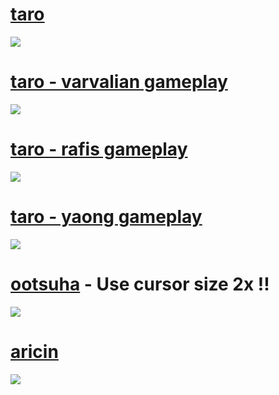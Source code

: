 # [taro](https://taro.s-ul.eu/uoZOO0vF)
![](https://cdn.discordapp.com/attachments/869530253687685170/897876566875447346/1.jpg)
# [taro - varvalian gameplay](https://taro.s-ul.eu/fyjPs4K3)
![](https://cdn.discordapp.com/attachments/869530253687685170/897876569631121488/2.jpg)
# [taro - rafis gameplay](https://taro.s-ul.eu/m30gztYn)
![](https://cdn.discordapp.com/attachments/869530253687685170/897876573766697040/3.jpg)
# [taro - yaong gameplay](https://taro.s-ul.eu/xy1TFpnW)
![](https://cdn.discordapp.com/attachments/869530253687685170/898310993988427806/screenshot168.jpg)
# [ootsuha](https://taro.s-ul.eu/4ejGKSQy) - Use cursor size 2x !!
![](https://cdn.discordapp.com/attachments/869530253687685170/897877826450112553/4.jpg)
# [aricin](https://taro.s-ul.eu/fMGhcdT9)
![](https://cdn.discordapp.com/attachments/869530253687685170/897915576347951154/screenshot167.jpg)
